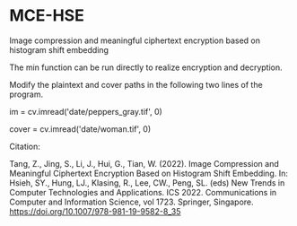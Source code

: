 # MCE-HSE
Image compression and meaningful ciphertext encryption based on histogram shift embedding

The min function can be run directly to realize encryption and decryption.

Modify the plaintext and cover paths in the following two lines of the program.

im = cv.imread('date/peppers_gray.tif', 0)

cover = cv.imread('date/woman.tif', 0)

Citation:

Tang, Z., Jing, S., Li, J., Hui, G., Tian, W. (2022). Image Compression and Meaningful Ciphertext Encryption Based on Histogram Shift Embedding. 
In: Hsieh, SY., Hung, LJ., Klasing, R., Lee, CW., Peng, SL. (eds) New Trends in Computer Technologies and Applications. 
ICS 2022. Communications in Computer and Information Science, vol 1723. Springer, 
Singapore. https://doi.org/10.1007/978-981-19-9582-8_35


